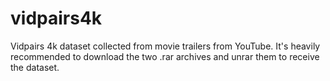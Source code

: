 # vidpairs4k

Vidpairs 4k dataset collected from movie trailers from YouTube.
It's heavily recommended to download the two .rar archives and unrar them to receive the dataset.
